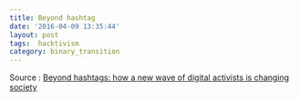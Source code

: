 ```yaml
---
title: Beyond hashtag
date: '2016-04-09 13:35:44'
layout: post
tags:  hacktivism
category: binary_transition
---
```




Source : [Beyond hashtags: how a new wave of digital activists is changing society][conversation.com]



[conversation.com]: https://theconversation.com/beyond-hashtags-how-a-new-wave-of-digital-activists-is-changing-society-57502?utm_content=buffer04cfa&utm_medium=social&utm_source=twitter.com&utm_campaign=buffer

